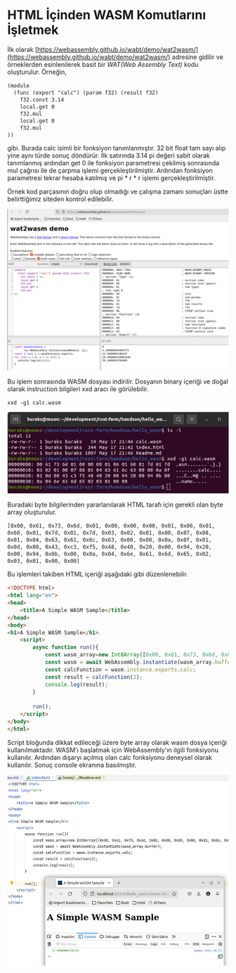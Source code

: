 # HTML İçinden WASM Komutlarını İşletmek

İlk olarak [https://webassembly.github.io/wabt/demo/wat2wasm/](https://webassembly.github.io/wabt/demo/wat2wasm/) adresine gidilir ve örneklerden esinlenilerek basit bir *WAT(Web Assembly Text)* kodu oluşturulur. Örneğin,

```wasm
(module
  (func (export "calc") (param f32) (result f32)
    f32.const 3.14    
    local.get 0    
    f32.mul
    local.get 0
    f32.mul
))
```

gibi. Burada calc isimli bir fonksiyon tanımlanmıştır. 32 bit float tam sayı alıp yine aynı türde sonuç döndürür. İlk satırında 3.14 pi değeri sabit olarak tanımlanmış ardından get 0 ile fonksiyon parametresi çekilmiş sonrasında mul çağrısı ile de çarpma işlemi gerçekleştirilmiştir. Ardından fonksiyon parametresi tekrar hesaba katılmış ve pi * r * r işlemi gerçekleştirilmiştir.

Örnek kod parçasının doğru olup olmadığı ve çalışma zamanı sonuçları üstte belirttiğimiz siteden kontrol edilebilir.

![../images/hello_wasm_01.png](../images/hello_wasm_01.png)

Bu işlem sonrasında WASM dosyası indirilir. Dosyanın binary içeriği ve doğal olarak instruction bilgileri xxd aracı ile görülebilir.

```shell
xxd -g1 calc.wasm
```

![../images/hello_wasm_02.png](../images/hello_wasm_02.png)

Buradaki byte bilgilerinden yararlanılarak HTML tarafı için gerekli olan byte array oluşturulur.

```text
[0x00, 0x61, 0x73, 0x6d, 0x01, 0x00, 0x00, 0x00, 0x01, 0x06, 0x01, 0x60, 0x01, 0x7d, 0x01, 0x7d, 0x03, 0x02, 0x01, 0x00, 0x07, 0x08, 0x01, 0x04, 0x63, 0x61, 0x6c, 0x63, 0x00, 0x00, 0x0a, 0x0f, 0x01, 0x0d, 0x00, 0x43, 0xc3, 0xf5, 0x48, 0x40, 0x20, 0x00, 0x94, 0x20, 0x00, 0x94, 0x0b, 0x00, 0x0a, 0x04, 0x6e, 0x61, 0x6d, 0x65, 0x02, 0x03, 0x01, 0x00, 0x00]  
```

Bu işlemleri takiben HTML içeriği aşağıdaki gibi düzenlenebilir.

```html
<!DOCTYPE html>
<html lang="en">
<head>
    <title>A Simple WASM Sample</title>
</head>
<body>
<h1>A Simple WASM Sample</h1>
    <script>
        async function run(){
            const wasm_array=new Int8Array([0x00, 0x61, 0x73, 0x6d, 0x01, 0x00, 0x00, 0x00, 0x01, 0x06, 0x01, 0x60, 0x01, 0x7d, 0x01, 0x7d, 0x03, 0x02, 0x01, 0x00, 0x07, 0x08, 0x01, 0x04, 0x63, 0x61, 0x6c, 0x63, 0x00, 0x00, 0x0a, 0x0f, 0x01, 0x0d, 0x00, 0x43, 0xc3, 0xf5, 0x48, 0x40, 0x20, 0x00, 0x94, 0x20, 0x00, 0x94, 0x0b, 0x00, 0x0a, 0x04, 0x6e, 0x61, 0x6d, 0x65, 0x02, 0x03, 0x01, 0x00, 0x00]);
            const wasm = await WebAssembly.instantiate(wasm_array.buffer);
            const calcFunction = wasm.instance.exports.calc;
            const result = calcFunction(2);
            console.log(result);
        }

        run();
    </script>
</body>
</html>
```

Script bloğunda dikkat edileceği üzere byte array olarak wasm dosya içeriği kullanılmaktadır. WASM'ı başlatmak için WebAssembly'ın ilgili fonksiyonu kullanılır. Ardından dışaryı açılmış olan calc fonksiyonu deneysel olarak kullanılır. Sonuç console ekranına basılmıştır.

![../images/hello_wasm_03.png](../images/hello_wasm_03.png)
